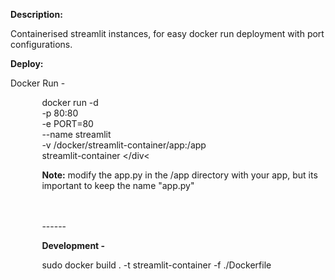 <b>Description:</b>

Containerised streamlit instances, for easy docker run deployment with port configurations. 

<b>Deploy:</b>


Docker Run - 
<div style="padding-left: 10%;">
   
docker run -d \
   -p 80:80 \
   -e PORT=80 \
   --name streamlit \
   -v /docker/streamlit-container/app:/app \
   streamlit-container
</div<

<b>Note:</b> modify the app.py in the /app directory with your app, but its important to keep the name "app.py"





<br>
<br>
------

<b>Development -</b>

sudo docker build . -t streamlit-container -f ./Dockerfile
